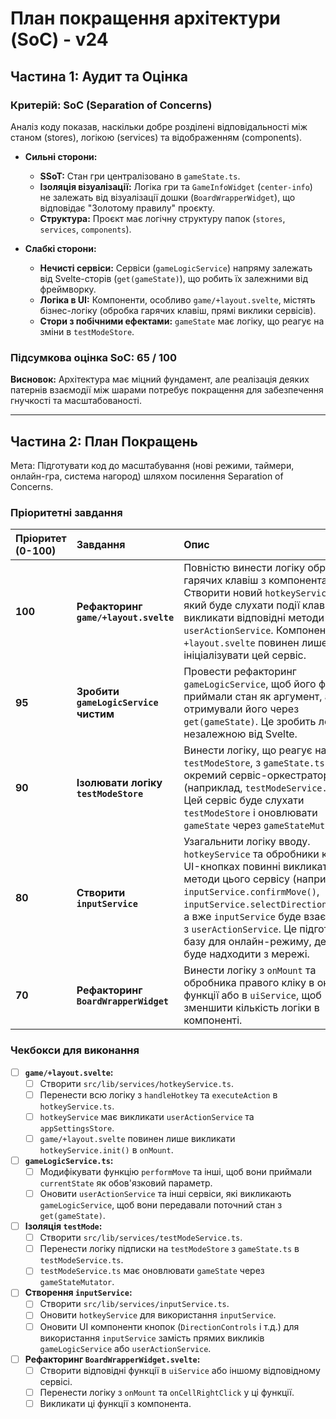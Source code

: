 # План покращення архітектури (SoC) - v24

## Частина 1: Аудит та Оцінка

### Критерій: SoC (Separation of Concerns)
Аналіз коду показав, наскільки добре розділені відповідальності між станом (stores), логікою (services) та відображенням (components).

- **Сильні сторони:**
  - **SSoT:** Стан гри централізовано в `gameState.ts`.
  - **Ізоляція візуалізації:** Логіка гри та `GameInfoWidget` (`center-info`) не залежать від візуалізації дошки (`BoardWrapperWidget`), що відповідає "Золотому правилу" проєкту.
  - **Структура:** Проєкт має логічну структуру папок (`stores`, `services`, `components`).

- **Слабкі сторони:**
  - **Нечисті сервіси:** Сервіси (`gameLogicService`) напряму залежать від Svelte-сторів (`get(gameState)`), що робить їх залежними від фреймворку.
  - **Логіка в UI:** Компоненти, особливо `game/+layout.svelte`, містять бізнес-логіку (обробка гарячих клавіш, прямі виклики сервісів).
  - **Стори з побічними ефектами:** `gameState` має логіку, що реагує на зміни в `testModeStore`.

### Підсумкова оцінка SoC: 65 / 100

**Висновок:** Архітектура має міцний фундамент, але реалізація деяких патернів взаємодії між шарами потребує покращення для забезпечення гнучкості та масштабованості.

---

## Частина 2: План Покращень

Мета: Підготувати код до масштабування (нові режими, таймери, онлайн-гра, система нагород) шляхом посилення Separation of Concerns.

### Пріоритетні завдання

| Пріоритет (0-100) | Завдання | Опис |
| :--- | :--- | :--- |
| **100** | **Рефакторинг `game/+layout.svelte`** | Повністю винести логіку обробки гарячих клавіш з компонента. Створити новий `hotkeyService.ts`, який буде слухати події клавіатури і викликати відповідні методи в `userActionService`. Компонент `+layout.svelte` повинен лише ініціалізувати цей сервіс. |
| **95** | **Зробити `gameLogicService` чистим** | Провести рефакторинг `gameLogicService`, щоб його функції приймали стан як аргумент, а не отримували його через `get(gameState)`. Це зробить логіку незалежною від Svelte. |
| **90** | **Ізолювати логіку `testModeStore`** | Винести логіку, що реагує на зміни `testModeStore`, з `gameState.ts` в окремий сервіс-оркестратор (наприклад, `testModeService.ts`). Цей сервіс буде слухати `testModeStore` і оновлювати `gameState` через `gameStateMutator`. |
| **80** | **Створити `inputService`** | Узагальнити логіку вводу. `hotkeyService` та обробники кліків на UI-кнопках повинні викликати методи цього сервісу (наприклад, `inputService.confirmMove()`, `inputService.selectDirection('up')`), а вже `inputService` буде взаємодіяти з `userActionService`. Це підготує базу для онлайн-режиму, де ввід буде надходити з мережі. |
| **70** | **Рефакторинг `BoardWrapperWidget`** | Винести логіку з `onMount` та обробника правого кліку в окремі функції або в `uiService`, щоб зменшити кількість логіки в компоненті. |

### Чекбокси для виконання

- [ ] **`game/+layout.svelte`:**
  - [ ] Створити `src/lib/services/hotkeyService.ts`.
  - [ ] Перенести всю логіку з `handleHotkey` та `executeAction` в `hotkeyService.ts`.
  - [ ] `hotkeyService` має викликати `userActionService` та `appSettingsStore`.
  - [ ] `game/+layout.svelte` повинен лише викликати `hotkeyService.init()` в `onMount`.

- [ ] **`gameLogicService.ts`:**
  - [ ] Модифікувати функцію `performMove` та інші, щоб вони приймали `currentState` як обов'язковий параметр.
  - [ ] Оновити `userActionService` та інші сервіси, які викликають `gameLogicService`, щоб вони передавали поточний стан з `get(gameState)`.

- [ ] **Ізоляція `testMode`:**
  - [ ] Створити `src/lib/services/testModeService.ts`.
  - [ ] Перенести логіку підписки на `testModeStore` з `gameState.ts` в `testModeService.ts`.
  - [ ] `testModeService.ts` має оновлювати `gameState` через `gameStateMutator`.

- [ ] **Створення `inputService`:**
  - [ ] Створити `src/lib/services/inputService.ts`.
  - [ ] Оновити `hotkeyService` для використання `inputService`.
  - [ ] Оновити UI компоненти кнопок (`DirectionControls` і т.д.) для використання `inputService` замість прямих викликів `gameLogicService` або `userActionService`.

- [ ] **Рефакторинг `BoardWrapperWidget.svelte`:**
  - [ ] Створити відповідні функції в `uiService` або іншому відповідному сервісі.
  - [ ] Перенести логіку з `onMount` та `onCellRightClick` у ці функції.
  - [ ] Викликати ці функції з компонента.
